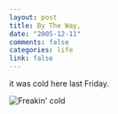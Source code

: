 ```yaml
--- 
layout: post
title: By The Way,
date: "2005-12-11"
comments: false
categories: life
link: false
---
```

it was cold here last Friday.

<img src="http://zanshin.net/images/minusfour.png" alt="Freakin' cold">
